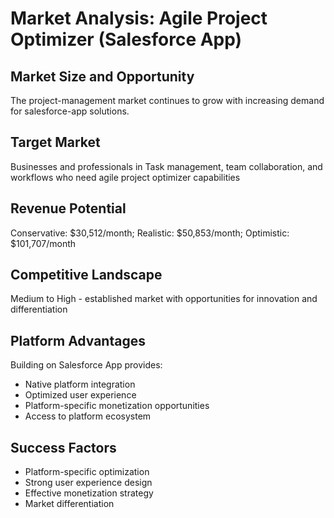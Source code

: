 # Market Analysis: Agile Project Optimizer (Salesforce App)

## Market Size and Opportunity
The project-management market continues to grow with increasing demand for salesforce-app solutions.

## Target Market
Businesses and professionals in Task management, team collaboration, and workflows who need agile project optimizer capabilities

## Revenue Potential
Conservative: $30,512/month; Realistic: $50,853/month; Optimistic: $101,707/month

## Competitive Landscape
Medium to High - established market with opportunities for innovation and differentiation

## Platform Advantages
Building on Salesforce App provides:
- Native platform integration
- Optimized user experience
- Platform-specific monetization opportunities
- Access to platform ecosystem

## Success Factors
- Platform-specific optimization
- Strong user experience design
- Effective monetization strategy
- Market differentiation
